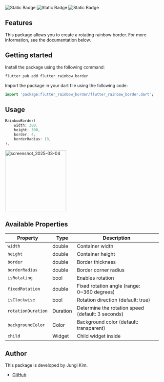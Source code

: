 ![Static Badge](https://img.shields.io/badge/flutter__rainbow__border-v0.0.1-8a2b)
![Static Badge](https://img.shields.io/badge/platform-flutter-ff69b4.svg) 
![Static Badge](https://img.shields.io/badge/license-MIT-purple)

## Features

This package allows you to create a rotating rainbow border. For more information, see the documentation below.

## Getting started

Install the package using the following command:
```bash
flutter pub add flutter_rainbow_border
```
Import the package in your dart file using the following code:
```dart
import 'package:flutter_rainbow_border/flutter_rainbow_border.dart';
```

## Usage

```dart
RainbowBorder(
    width: 300,
    height: 300,
    border: 4,
    borderRadius: 10,
),
```

<img width="200" alt="screenshot_2025-03-04" src="https://github.com/user-attachments/assets/d0034af4-b605-46f2-a277-5a764788b51e" />

## Available Properties

| Property           | Type     | Description                                              |
|--------------------|----------|----------------------------------------------------------|
| `width`            | double   | Container width                                          |
| `height`           | double   | Container height                                         |
| `border`           | double   | Border thickness                                         |
| `borderRadius`     | double   | Border corner radius                                     |
| `isRotating`       | bool     | Enables rotation                                         |
| `fixedRotation`    | double   | Fixed rotation angle (range: 0~360 degrees)              |
| `isClockwise`      | bool     | Rotation direction (default: true)                       |
| `rotationDuration` | Duration | Determine the rotation speed (default: 3 seconds)        |
| `backgroundColor`  | Color    | Background color (default: transparent)                  |
| `child`            | Widget   | Child widget inside                                      |

## Author

This package is developed by Jungi Kim.

- [GitHub][github]

[github]: https://github.com/Vulpes94